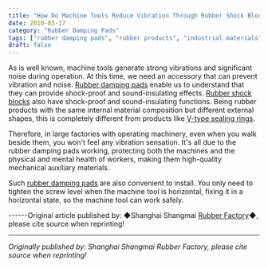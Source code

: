 ```yaml
---
title: "How Do Machine Tools Reduce Vibration Through Rubber Shock Blocks?"
date: 2010-05-17
category: "Rubber Damping Pads"
tags: ["rubber damping pads", "rubber products", "industrial materials"]
draft: false
---
```


As is well known, machine tools generate strong vibrations and significant noise during operation. At this time, we need an accessory that can prevent vibration and noise. [Rubber damping pads](http://www.smpolymer.com/xiangjiaojianzhendian/) enable us to understand that they can provide shock-proof and sound-insulating effects. [Rubber shock blocks](http://www.smpolymer.com/) also have shock-proof and sound-insulating functions. Being rubber products with the same internal material composition but different external shapes, this is completely different from products like [V-type sealing rings](http://www.smpolymer.com/).

Therefore, in large factories with operating machinery, even when you walk beside them, you won't feel any vibration sensation. It's all due to the rubber damping pads working, protecting both the machines and the physical and mental health of workers, making them high-quality mechanical auxiliary materials.

Such [rubber damping pads](http://www.smpolymer.com/xiangjiaojianzhendian/) are also convenient to install. You only need to tighten the screw level when the machine tool is horizontal, fixing it in a horizontal state, so the machine tool can work safely.

------Original article published by: ◆Shanghai Shangmai [Rubber Factory](http://www.smpolymer.com/)◆, please cite source when reprinting!

---

*Originally published by: Shanghai Shangmai Rubber Factory, please cite source when reprinting!*